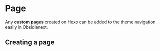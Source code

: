 # Page

Any **custom pages** created on Hexo can be added to the theme navigation easily in Obsidianext.

## Creating a page
